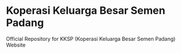 # Koperasi Keluarga Besar Semen Padang
Official Repository for KKSP (Koperasi Keluarga Besar Semen Padang) Website
